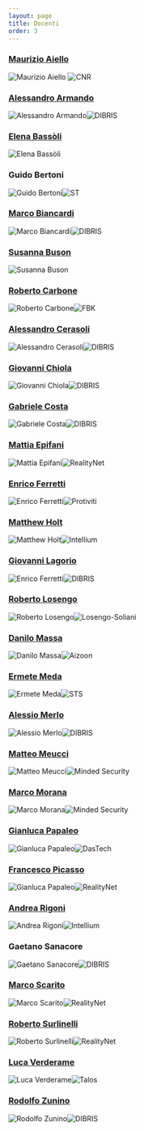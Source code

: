 ```yaml
---
layout: page
title: Docenti
order: 3
---
```


### [Maurizio Aiello](/bio/Maurizio_Aiello.pdf) 
![Maurizio Aiello](/photo/Maurizio_Aiello.jpg) ![CNR](/logo/small_cnr.gif)


### [Alessandro Armando](/bio/Alessandro_Armando.pdf) 
![Alessandro Armando](/photo/alessandro_armando.jpg)![DIBRIS](/logo/small_diten_dibris.gif)


### [Elena Bassòli](/bio/Elena_Bassoli.pdf) 
![Elena Bassòli](/photo/Elena_Bassoli.jpg)

### Guido Bertoni 
![Guido Bertoni](/photo/Guido_Bertoni.jpg)![ST](/logo/small-life_augmented.gif)

### [Marco Biancardi](/bio/Marco_Biancardi.pdf) 
![Marco Biancardi](/photo/MarcoBiancardi.jpg)![DIBRIS](/logo/small-abb.gif)

### [Susanna Buson](/bio/Susanna_Buson.pdf) 
![Susanna Buson](/photo/Susanna_Buson.jpg)

### [Roberto Carbone](/bio/Roberto_Carbone.pdf) 
![Roberto Carbone](/photo/Roberto_Carbone.jpg)![FBK](/logo/small_bruno_kessler.gif)

### [Alessandro Cerasoli](/bio/Alessandro_Cerasoli.pdf) 
![Alessandro Cerasoli](/photo/Alessandro_Cerasoli.jpg)![DIBRIS](/logo/NIS.gif)

### [Giovanni Chiola](/bio/Giovanni_Chiola.pdf) 
![Giovanni Chiola](/photo/giovannichiola.jpg)![DIBRIS](/logo/small_diten_dibris.gif)

### [Gabriele Costa](/bio/Gabriele_Costa.pdf) 
![Gabriele Costa](/photo/gabriele_costa.jpg)![DIBRIS](/logo/small_diten_dibris.gif)

### [Mattia Epifani](/bio/Mattia_Epifani.pdf) 
![Mattia Epifani](/photo/Mattia_Epifani.jpg)![RealityNet](/logo/small_reality_net.gif)

### [Enrico Ferretti](/bio/Enrico_Ferretti.pdf) 
![Enrico Ferretti](/photo/Enrico_Ferretti.jpg)![Protiviti](/logo/protiviti.gif)

### [Matthew Holt](/bio/Matthew_Holt.pdf) 
![Matthew Holt](/photo/Matthew_Holt.jpg)![Intellium](/logo/small_intellium.png)

### [Giovanni Lagorio](/bio/Giovanni_Lagorio.pdf) 
![Enrico Ferretti](/photo/GiovanniLagorio.jpg)![DIBRIS](/logo/small_diten_dibris.gif)

### [Roberto Losengo](/bio/Roberto_Losengo.pdf) 
![Roberto Losengo](/photo/Roberto_Losengo.jpg)![Losengo-Soliani](/logo/losengo-soliani.gif)

### [Danilo Massa](/bio/Danilo_Massa.pdf) 
![Danilo Massa](/photo/DaniloMassa.jpg)![Aizoon](/logo/aizoon.gif)

### [Ermete Meda](/bio/Ermete_Meda.pdf) 
![Ermete Meda](/photo/ErmeteMeda.jpg)![STS](/logo/small_ansaldo_sts.gif)

### [Alessio Merlo](/bio/Alessio_Merlo.pdf) 
![Alessio Merlo](/photo/Alessio_Merlo.jpg)![DIBRIS](/logo/small_diten_dibris.gif)

### [Matteo Meucci](/bio/Matteo_Meucci.pdf) 
![Matteo Meucci](/photo/matteo_meucci.jpg)![Minded Security](/logo/small_minded_security.gif)

### [Marco Morana](/bio/Marco_Morana.pdf) 
![Marco Morana](/photo/Marco_Morana.jpg)![Minded Security](/logo/small_minded_security.gif)

### [Gianluca Papaleo](/bio/Gianluca_Papaleo.pdf) 
![Gianluca Papaleo](/photo/GianlucaPapaleo.jpg)![DasTech](/logo/small_dastech.png)

### [Francesco Picasso](/bio/Francesco_Picasso.pdf) 
![Gianluca Papaleo](/photo/Francesco_Picasso.jpg)![RealityNet](/logo/small_reality_net.gif)

### [Andrea Rigoni](/bio/Andrea_Rigoni.pdf) 
![Andrea Rigoni](/photo/Andrea_Rigoni.jpg)![Intellium](/logo/small_intellium.png)

### Gaetano Sanacore 
![Gaetano Sanacore](/photo/Gaetano_Sanacore_new.jpg)![DIBRIS](/logo/Ansaldo_Energia_small.jpg)

### [Marco Scarito](/bio/Marco_Scarito.pdf) 
![Marco Scarito](/photo/MarcoScarito.jpg)![RealityNet](/logo/small_reality_net.gif)

### [Roberto Surlinelli](/bio/Roberto_Surlinelli.pdf) 
![Roberto Surlinelli](/photo/Roberto_Surlinelli.jpg)![RealityNet](/logo/polizia_di_stato.gif)

### [Luca Verderame](/bio/Luca_Verderame.pdf) 
![Luca Verderame](/photo/Luca_Verderame.png)![Talos](/logo/small-talos.png)

### [Rodolfo Zunino](/bio/Rodolfo_Zunino.pdf) 
![Rodolfo Zunino](/photo/RodolfoZunino.jpg)![DIBRIS](/logo/small_diten_dibris.gif)



